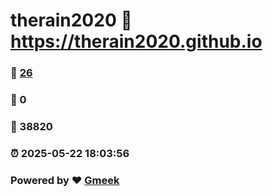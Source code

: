 # therain2020 :link: https://therain2020.github.io 
### :page_facing_up: [26](https://therain2020.github.io/tag.html) 
### :speech_balloon: 0 
### :hibiscus: 38820 
### :alarm_clock: 2025-05-22 18:03:56 
### Powered by :heart: [Gmeek](https://github.com/Meekdai/Gmeek)
